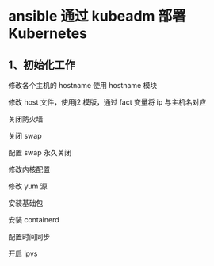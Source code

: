 # ansible 通过 kubeadm 部署 Kubernetes

## 1、初始化工作

修改各个主机的 hostname  使用 hostname 模块

修改 host 文件，使用j2 模版，通过 fact 变量将 ip 与主机名对应

关闭防火墙

关闭 swap

配置 swap 永久关闭

修改内核配置

修改 yum 源

安装基础包

安装 containerd

配置时间同步

开启 ipvs


